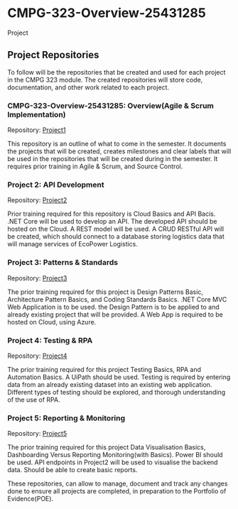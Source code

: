 # CMPG-323-Overview-25431285
Project
## Project Repositories

To follow will be the repositories that be created and used for each project in the CMPG 323 module. The created repositories will store code, documentation, and other work related to each project.

### CMPG-323-Overview-25431285: Overview(Agile & Scrum Implementation) 
Repository: [Project1](https://github.com/your-username/CMPG-323-Overview-25431285)

This repository is an outline of what to come in the semester. It documents the projects that will be created, creates milestones and clear labels that will be used in the repositories that will be created during in the semester. It requires prior training in Agile & Scrum, and Source Control.  

### Project 2: API Development 
Repository: [Project2](https://github.com/your-username/Project2)

Prior training required for this repository is Cloud Basics and API Bacis. .NET Core will be used to develop an API. The developed API should be hosted on the Cloud. A REST model will be used. A CRUD RESTful API will be created, which should connect to a database storing logistics data that will manage services of EcoPower Logistics.

### Project 3: Patterns & Standards
Repository: [Project3](https://github.com/your-username/Project3)

The prior training required for this project is Design Patterns Basic, Architecture Pattern Basics, and Coding Standards Basics. .NET Core MVC Web Application is to be used. the Design Pattern is to be applied to and already existing project that will be provided. A Web App is required to be hosted on Cloud, using Azure. 

### Project 4: Testing & RPA 
Repository: [Project4](https://github.com/your-username/Project4)

The prior training required for this project Testing Basics, RPA and Automation Basics. A UiPath should be used. Testing is required by entering data from an already existing dataset into an existing web application. Different types of testing should be explored, and thorough understanding of the use of RPA.

### Project 5: Reporting & Monitoring
Repository: [Project5](https://github.com/your-username/Project5)

The prior training required for this project Data Visualisation Basics, Dashboarding Versus Reporting Monitoring(with Basics). Power BI should be used. API endpoints in Project2 will be used to visualise the backend data. Should be able to create basic reports.

These repositories, can allow to manage, document and track any changes done to ensure all projects are completed, in preparation to the Portfolio of Evidence(POE).

